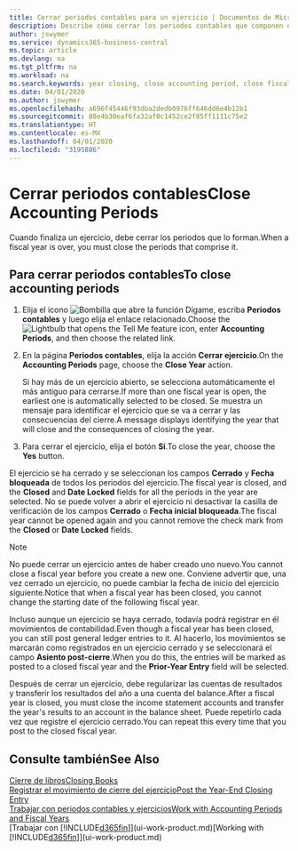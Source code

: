 ```yaml
---
title: Cerrar periodos contables para un ejercicio | Documentos de Microsoft
description: Describe cómo cerrar los periodos contables que componen el ejercicio.
author: jswymer
ms.service: dynamics365-business-central
ms.topic: article
ms.devlang: na
ms.tgt_pltfrm: na
ms.workload: na
ms.search.keywords: year closing, close accounting period, close fiscal year, bank account detailed trial balance
ms.date: 04/01/2020
ms.author: jswymer
ms.openlocfilehash: a696f45446f93dba2dedb0976ff646dd6e4b12b1
ms.sourcegitcommit: 88e4b30eaf6fa32af0c1452ce2f85ff1111c75e2
ms.translationtype: HT
ms.contentlocale: es-MX
ms.lasthandoff: 04/01/2020
ms.locfileid: "3195886"
---
```

# <a name="close-accounting-periods"></a><span data-ttu-id="a184d-103">Cerrar periodos contables</span><span class="sxs-lookup"><span data-stu-id="a184d-103">Close Accounting Periods</span></span>
<span data-ttu-id="a184d-104">Cuando finaliza un ejercicio, debe cerrar los periodos que lo forman.</span><span class="sxs-lookup"><span data-stu-id="a184d-104">When a fiscal year is over, you must close the periods that comprise it.</span></span>

## <a name="to-close-accounting-periods"></a><span data-ttu-id="a184d-105">Para cerrar periodos contables</span><span class="sxs-lookup"><span data-stu-id="a184d-105">To close accounting periods</span></span>
1. <span data-ttu-id="a184d-106">Elija el icono ![Bombilla que abre la función Dígame](media/ui-search/search_small.png "Dígame qué desea hacer"), escriba **Periodos contables** y luego elija el enlace relacionado.</span><span class="sxs-lookup"><span data-stu-id="a184d-106">Choose the ![Lightbulb that opens the Tell Me feature](media/ui-search/search_small.png "Tell me what you want to do") icon, enter **Accounting Periods**, and then choose the related link.</span></span>
2. <span data-ttu-id="a184d-107">En la página **Periodos contables**, elija la acción **Cerrar ejercicio**.</span><span class="sxs-lookup"><span data-stu-id="a184d-107">On the **Accounting Periods** page, choose the **Close Year** action.</span></span>

    <span data-ttu-id="a184d-108">Si hay más de un ejercicio abierto, se selecciona automáticamente el más antiguo para cerrarse.</span><span class="sxs-lookup"><span data-stu-id="a184d-108">If more than one fiscal year is open, the earliest one is automatically selected to be closed.</span></span> <span data-ttu-id="a184d-109">Se muestra un mensaje para identificar el ejercicio que se va a cerrar y las consecuencias del cierre.</span><span class="sxs-lookup"><span data-stu-id="a184d-109">A message displays identifying the year that will close and the consequences of closing the year.</span></span>
3. <span data-ttu-id="a184d-110">Para cerrar el ejercicio, elija el botón **Sí**.</span><span class="sxs-lookup"><span data-stu-id="a184d-110">To close the year, choose the **Yes** button.</span></span>

<span data-ttu-id="a184d-111">El ejercicio se ha cerrado y se seleccionan los campos **Cerrado** y **Fecha bloqueada** de todos los periodos del ejercicio.</span><span class="sxs-lookup"><span data-stu-id="a184d-111">The fiscal year is closed, and the **Closed** and **Date Locked** fields for all the periods in the year are selected.</span></span> <span data-ttu-id="a184d-112">No se puede volver a abrir el ejercicio ni desactivar la casilla de verificación de los campos **Cerrado** o **Fecha inicial bloqueada**.</span><span class="sxs-lookup"><span data-stu-id="a184d-112">The fiscal year cannot be opened again and you cannot remove the check mark from the **Closed** or **Date Locked** fields.</span></span>

> [!NOTE]  
>   <span data-ttu-id="a184d-113">No puede cerrar un ejercicio antes de haber creado uno nuevo.</span><span class="sxs-lookup"><span data-stu-id="a184d-113">You cannot close a fiscal year before you create a new one.</span></span> <span data-ttu-id="a184d-114">Conviene advertir que, una vez cerrado un ejercicio, no puede cambiar la fecha de inicio del ejercicio siguiente.</span><span class="sxs-lookup"><span data-stu-id="a184d-114">Notice that when a fiscal year has been closed, you cannot change the starting date of the following fiscal year.</span></span>

<span data-ttu-id="a184d-115">Incluso aunque un ejercicio se haya cerrado, todavía podrá registrar en él movimientos de contabilidad.</span><span class="sxs-lookup"><span data-stu-id="a184d-115">Even though a fiscal year has been closed, you can still post general ledger entries to it.</span></span> <span data-ttu-id="a184d-116">Al hacerlo, los movimientos se marcarán como registrados en un ejercicio cerrado y se seleccionará el campo **Asiento post-cierre**.</span><span class="sxs-lookup"><span data-stu-id="a184d-116">When you do this, the entries will be marked as posted to a closed fiscal year and the **Prior-Year Entry** field will be selected.</span></span>

<span data-ttu-id="a184d-117">Después de cerrar un ejercicio, debe regularizar las cuentas de resultados y transferir los resultados del año a una cuenta del balance.</span><span class="sxs-lookup"><span data-stu-id="a184d-117">After a fiscal year is closed, you must close the income statement accounts and transfer the year's results to an account in the balance sheet.</span></span> <span data-ttu-id="a184d-118">Puede repetirlo cada vez que registre el ejercicio cerrado.</span><span class="sxs-lookup"><span data-stu-id="a184d-118">You can repeat this every time that you post to the closed fiscal year.</span></span>

## <a name="see-also"></a><span data-ttu-id="a184d-119">Consulte también</span><span class="sxs-lookup"><span data-stu-id="a184d-119">See Also</span></span>

[<span data-ttu-id="a184d-120">Cierre de libros</span><span class="sxs-lookup"><span data-stu-id="a184d-120">Closing Books</span></span>](year-close-books.md)  
[<span data-ttu-id="a184d-121">Registrar el movimiento de cierre del ejercicio</span><span class="sxs-lookup"><span data-stu-id="a184d-121">Post the Year-End Closing Entry</span></span>](year-how-post-year-end-close-entry.md)  
[<span data-ttu-id="a184d-122">Trabajar con periodos contables y ejercicios</span><span class="sxs-lookup"><span data-stu-id="a184d-122">Work with Accounting Periods and Fiscal Years</span></span>](finance-accounting-periods-and-fiscal-years.md)  
<span data-ttu-id="a184d-123">[Trabajar con [!INCLUDE[d365fin](includes/d365fin_md.md)]](ui-work-product.md)</span><span class="sxs-lookup"><span data-stu-id="a184d-123">[Working with [!INCLUDE[d365fin](includes/d365fin_md.md)]](ui-work-product.md)</span></span>
